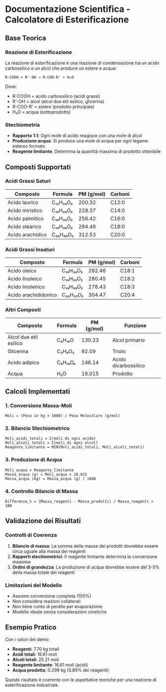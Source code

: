 # Documentazione Scientifica - Calcolatore di Esterificazione

## Base Teorica

### Reazione di Esterificazione
La reazione di esterificazione è una reazione di condensazione tra un acido carbossilico e un alcol che produce un estere e acqua:

```
R-COOH + R'-OH → R-COO-R' + H₂O
```

Dove:
- R-COOH = acido carbossilico (acidi grassi)
- R'-OH = alcol (alcol due etil esilico, glicerina)
- R-COO-R' = estere (prodotto principale)
- H₂O = acqua (sottoprodotto)

### Stechiometria
- **Rapporto 1:1**: Ogni mole di acido reagisce con una mole di alcol
- **Produzione acqua**: Si produce una mole di acqua per ogni legame estereo formato
- **Reagente limitante**: Determina la quantità massima di prodotto ottenibile

## Composti Supportati

### Acidi Grassi Saturi
| Composto | Formula | PM (g/mol) | Carboni |
|----------|---------|------------|---------|
| Acido laurico | C₁₂H₂₄O₂ | 200.32 | C12:0 |
| Acido miristico | C₁₄H₂₈O₂ | 228.37 | C14:0 |
| Acido palmitico | C₁₆H₃₂O₂ | 256.42 | C16:0 |
| Acido stearico | C₁₈H₃₆O₂ | 284.48 | C18:0 |
| Acido arachidico | C₂₀H₄₀O₂ | 312.53 | C20:0 |

### Acidi Grassi Insaturi
| Composto | Formula | PM (g/mol) | Carboni |
|----------|---------|------------|---------|
| Acido oleico | C₁₈H₃₄O₂ | 282.46 | C18:1 |
| Acido linoleico | C₁₈H₃₂O₂ | 280.45 | C18:2 |
| Acido linolenico | C₁₈H₃₀O₂ | 278.43 | C18:3 |
| Acido arachididonico | C₂₀H₃₂O₂ | 304.47 | C20:4 |

### Altri Composti
| Composto | Formula | PM (g/mol) | Funzione |
|----------|---------|------------|----------|
| Alcol due etil esilico | C₈H₁₈O | 130.23 | Alcol primario |
| Glicerina | C₃H₈O₃ | 92.09 | Triolo |
| Acido adipico | C₆H₁₀O₄ | 146.14 | Acido dicarbossilico |
| Acqua | H₂O | 18.015 | Prodotto |

## Calcoli Implementati

### 1. Conversione Massa-Moli
```
Moli = (Peso in kg × 1000) / Peso Molecolare (g/mol)
```

### 2. Bilancio Stechiometrico
```
Moli_acidi_totali = Σ(moli di ogni acido)
Moli_alcoli_totali = Σ(moli di ogni alcol)
Reagente_limitante = MIN(Moli_acidi_totali, Moli_alcoli_totali)
```

### 3. Produzione di Acqua
```
Moli_acqua = Reagente_limitante
Massa_acqua (g) = Moli_acqua × 18.015
Massa_acqua (kg) = Massa_acqua (g) / 1000
```

### 4. Controllo Bilancio di Massa
```
Differenza_% = |Massa_reagenti - Massa_prodotti| / Massa_reagenti × 100
```

## Validazione dei Risultati

### Controlli di Coerenza
1. **Bilancio di massa**: La somma delle masse dei prodotti dovrebbe essere circa uguale alla massa dei reagenti
2. **Rapporti stechiometrici**: Il reagente limitante determina la conversione massima
3. **Ordini di grandezza**: La produzione di acqua dovrebbe essere del 3-5% della massa totale dei reagenti

### Limitazioni del Modello
- Assume conversione completa (100%)
- Non considera reazioni collaterali
- Non tiene conto di perdite per evaporazione
- Modello ideale senza considerazioni cinetiche

## Esempio Pratico

Con i valori del demo:
- **Reagenti**: 7.70 kg totali
- **Acidi totali**: 16.61 moli
- **Alcoli totali**: 25.21 moli
- **Reagente limitante**: 16.61 moli (acidi)
- **Acqua prodotta**: 0.299 kg (3.89% dei reagenti)

Questo risultato è coerente con le aspettative teoriche per una reazione di esterificazione industriale.